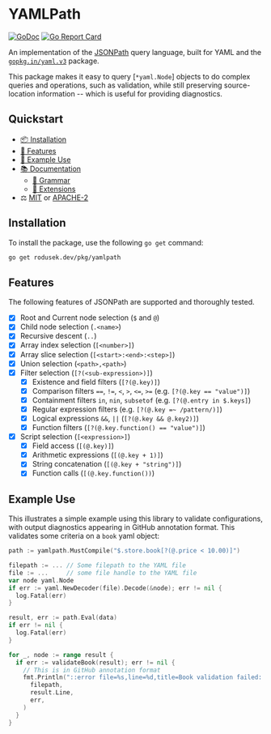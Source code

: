 # YAMLPath

[![GoDoc](https://godoc.org/rodusek.dev/pkg/yamlpath?status.svg)](https://godoc.org/rodusek.dev/pkg/yamlpath)
[![Go Report Card](https://goreportcard.com/badge/rodusek.dev/pkg/yamlpath)](https://goreportcard.com/report/rodusek.dev/pkg/yamlpath)

An implementation of the [JSONPath] query language, built for YAML and the
[`gopkg.in/yaml.v3`] package.

This package makes it easy to query [`*yaml.Node`] objects to do complex queries
and operations, such as validation, while still preserving source-location
information -- which is useful for providing diagnostics.

[JSONPath]: https://goessner.net/articles/JsonPath/
[`gopkg.in/yaml.v3`]: https://gopkg.in/yaml.v3

## Quickstart

* [📦 Installation](#installation)
* [🧾 Features](#features)
* [🚂 Example Use](#example-use)
* [📚 Documentation](./docs/index.md)
  * [📄 Grammar](./data/yamlpath.g4)
  * [🔗 Extensions](./docs/extensions.md)
* ⚖️ [MIT](./LICENSE-MIT) or [APACHE-2](./LICENSE-APACHE)

## Installation

To install the package, use the following `go get` command:

```sh
go get rodusek.dev/pkg/yamlpath
```

## Features

The following features of JSONPath are supported and thoroughly tested.

* [x] Root and Current node selection (`$` and `@`)
* [x] Child node selection (`.<name>`)
* [x] Recursive descent (`..`)
* [x] Array index selection (`[<number>]`)
* [x] Array slice selection (`[<start>:<end>:<step>]`)
* [x] Union selection (`<path>,<path>`)
* [x] Filter selection (`[?(<sub-expression>)]`)
  * [x] Existence and field filters (`[?(@.key)]`)
  * [x] Comparison filters `==`, `!=`, `<`, `>`, `<=`, `>=` (e.g. `[?(@.key == "value")]`)
  * [x] Containment filters `in`, `nin`, `subsetof` (e.g. `[?(@.entry in $.keys]`)
  * [x] Regular expression filters (e.g. `[?(@.key =~ /pattern/)]`)
  * [x] Logical expressions `&&`, `||` (`[?(@.key && @.key2)]`)
  * [x] Function filters (`[?(@.key.function() == "value")]`)
* [x] Script selection (`[<expression>]`)
  * [x] Field access (`[(@.key)]`)
  * [x] Arithmetic expressions (`[(@.key + 1)]`)
  * [x] String concatenation (`[(@.key + "string")]`)
  * [x] Function calls (`[(@.key.function())`)

## Example Use

This illustrates a simple example using this library to validate configurations,
with output diagnostics appearing in GitHub annotation format. This validates
some criteria on a `book` yaml object:

```go
path := yamlpath.MustCompile("$.store.book[?(@.price < 10.00)]")

filepath := ... // Some filepath to the YAML file
file := ...     // some file handle to the YAML file
var node yaml.Node
if err := yaml.NewDecoder(file).Decode(&node); err != nil {
  log.Fatal(err)
}

result, err := path.Eval(data)
if err != nil {
  log.Fatal(err)
}

for _, node := range result {
  if err := validateBook(result); err != nil {
    // This is in GitHub annotation format
    fmt.Println("::error file=%s,line=%d,title=Book validation failed::%v",
      filepath,
      result.Line,
      err,
    )
  }
}
```
